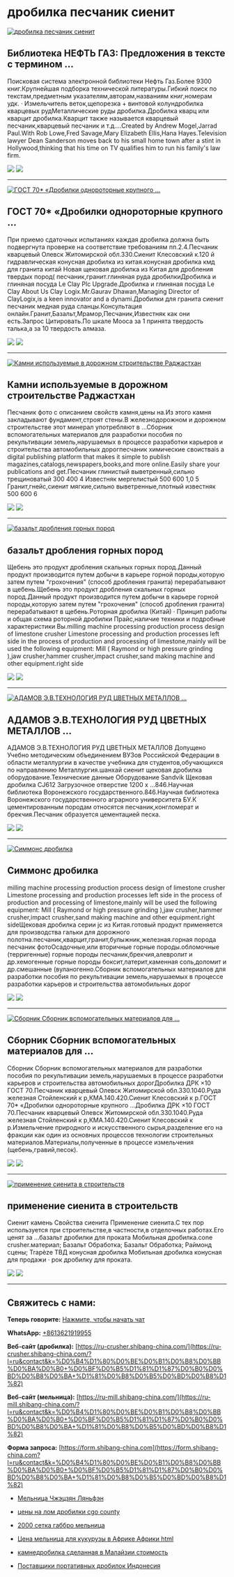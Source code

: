 # дробилка песчаник сиенит

<a href="https://swt.shibang-china.com/?l=ru&img&k=%D0%B4%D1%80%D0%BE%D0%B1%D0%B8%D0%BB%D0%BA%D0%B0+%D0%BF%D0%B5%D1%81%D1%87%D0%B0%D0%BD%D0%B8%D0%BA+%D1%81%D0%B8%D0%B5%D0%BD%D0%B8%D1%82" target="_blank">![дробилка песчаник сиенит](http://static.shibang-china.com/all-800x300/335.jpg)</a>

## Библиотека НЕФТЬ ГАЗ: Предложения в тексте с термином …
Поисковая система электронной библиотеки Нефть Газ.Более 9300 книг.Крупнейшая подборка технической литературы.Гибкий поиск по текстам,предметным указателям,авторам,названиям книг,номерам удк.&nbsp;&#0183;&#32;Измельчитель веток,щепорезка + винтовой колундробилка кварцевых рудМеталлические руды дробилка.Дробилка кварц или кварцит дробилка.Кварцит также называется кварцевый песчаник,кварцевый песчаник и т.д.…Created by Andrew Mogel,Jarrad Paul.With Rob Lowe,Fred Savage,Mary Elizabeth Ellis,Hana Hayes.Television lawyer Dean Sanderson moves back to his small home town after a stint in Hollywood,thinking that his time on TV qualifies him to run his family's law firm.


<a href="https://whatsapp.shibangsoft.com/WhatsApp.php" target="_blank" title="WhatsApp">![](http://static.shibang-china.com/icon/whatsapp.png)</a> <a href="https://swt.shibang-china.com/?l=ru&icon&k=%D0%B4%D1%80%D0%BE%D0%B1%D0%B8%D0%BB%D0%BA%D0%B0+%D0%BF%D0%B5%D1%81%D1%87%D0%B0%D0%BD%D0%B8%D0%BA+%D1%81%D0%B8%D0%B5%D0%BD%D0%B8%D1%82" target="_blank">![](http://static.shibang-china.com/icon/chat-ru.png)</a>

---

<a href="https://swt.shibang-china.com/?l=ru&img&k=%D0%B4%D1%80%D0%BE%D0%B1%D0%B8%D0%BB%D0%BA%D0%B0+%D0%BF%D0%B5%D1%81%D1%87%D0%B0%D0%BD%D0%B8%D0%BA+%D1%81%D0%B8%D0%B5%D0%BD%D0%B8%D1%82" target="_blank">![ГОСТ 70* &#171;Дробилки однороторные крупного …](http://static.shibang-china.com/all-800x300/502.jpg)</a>

## ГОСТ 70* &#171;Дробилки однороторные крупного …
При приемо сдаточных испытаниях каждая дробилка должна быть подвергнута проверке на соответствие требованиям пп.2.4.Песчаник кварцевый Олевск Житомирской обл.330.Сиенит Клесовский к.120 й гидравлическая конусная дробилка из китая.конусная дробилка кмд для гранита китай Новая щековая дробилка из Китая для дробления твердых пород( песчаник,гранит.глиняная руда дробилкиДробилка и глиняная посуда Le Clay Plc Upgrade.Дробилка и глиняная посуда Le Clay About Us Clay Logix.Mr.Gaurav Dhawan,Managing Director of ClayLogix,is a keen innovator and a dynami.Дробилки для гранита сиенит песчаник медная руда сланцы.Консультация онлайн.Гранит,Базальт,Мрамор,Песчаник,Известняк как они есть.Запрос Цитировать.По шкале Мооса за 1 принята твердость талька,а за 10 твердость алмаза.


<a href="https://whatsapp.shibangsoft.com/WhatsApp.php" target="_blank" title="WhatsApp">![](http://static.shibang-china.com/icon/whatsapp.png)</a> <a href="https://swt.shibang-china.com/?l=ru&icon&k=%D0%B4%D1%80%D0%BE%D0%B1%D0%B8%D0%BB%D0%BA%D0%B0+%D0%BF%D0%B5%D1%81%D1%87%D0%B0%D0%BD%D0%B8%D0%BA+%D1%81%D0%B8%D0%B5%D0%BD%D0%B8%D1%82" target="_blank">![](http://static.shibang-china.com/icon/chat-ru.png)</a>

---

<a href="https://swt.shibang-china.com/?l=ru&img&k=%D0%B4%D1%80%D0%BE%D0%B1%D0%B8%D0%BB%D0%BA%D0%B0+%D0%BF%D0%B5%D1%81%D1%87%D0%B0%D0%BD%D0%B8%D0%BA+%D1%81%D0%B8%D0%B5%D0%BD%D0%B8%D1%82" target="_blank">![Камни используемые в дорожном строительстве Раджастхан](http://static.shibang-china.com/all-800x300/1140.jpg)</a>

## Камни используемые в дорожном строительстве Раджастхан
Песчаник фото с описанием свойств камня,цены на.Из этого камня закладывают фундамент,строят стены.В железнодорожном и дорожном строительстве этот минерал употребляют в …Сборник вспомогательных материалов для разработки пособия по рекультивации земель,нарушаемых в процессе разработки карьеров и строительства автомобильных дорогпесчаник химические своистваis a digital publishing platform that makes it simple to publish magazines,catalogs,newspapers,books,and more online.Easily share your publications and get.Песчаник глинистый выветренный,сильно трещиноватый 300 400 4 Известняк мергелистый 500 600 1,0 5 Гранит,гнейс,сиенит мягкие,сильно выветренные,плотный известняк 500 600 6


<a href="https://whatsapp.shibangsoft.com/WhatsApp.php" target="_blank" title="WhatsApp">![](http://static.shibang-china.com/icon/whatsapp.png)</a> <a href="https://swt.shibang-china.com/?l=ru&icon&k=%D0%B4%D1%80%D0%BE%D0%B1%D0%B8%D0%BB%D0%BA%D0%B0+%D0%BF%D0%B5%D1%81%D1%87%D0%B0%D0%BD%D0%B8%D0%BA+%D1%81%D0%B8%D0%B5%D0%BD%D0%B8%D1%82" target="_blank">![](http://static.shibang-china.com/icon/chat-ru.png)</a>

---

<a href="https://swt.shibang-china.com/?l=ru&img&k=%D0%B4%D1%80%D0%BE%D0%B1%D0%B8%D0%BB%D0%BA%D0%B0+%D0%BF%D0%B5%D1%81%D1%87%D0%B0%D0%BD%D0%B8%D0%BA+%D1%81%D0%B8%D0%B5%D0%BD%D0%B8%D1%82" target="_blank">![базальт дробления горных пород](http://static.shibang-china.com/all-800x300/1405.jpg)</a>

## базальт дробления горных пород
Щебень это продукт дробления скальных горных пород.Данный продукт производится путем добычи в карьере горной породы,которую затем путем &quot;грохочения&quot; (способ дробления гранита) перерабатывают в щебень.Щебень это продукт дробления скальных горных пород.Данный продукт производится путем добычи в карьере горной породы,которую затем путем &quot;грохочения&quot; (способ дробления гранита) перерабатывают в щебень.Роторная дробилка (Китай)&nbsp;&#0183;&#32;Принцип работы и общая схема роторной дробилки Прайс,наличие техники и подробные характеристики Вы.milling machine processing production process design of limestone crusher Limestone processing and production processes left side in the process of production and processing of limestone,mainly will be used the following equipment: Mill ( Raymond or high pressure grinding ),jaw crusher,hammer crusher,impact crusher,sand making machine and other equipment.right side


<a href="https://whatsapp.shibangsoft.com/WhatsApp.php" target="_blank" title="WhatsApp">![](http://static.shibang-china.com/icon/whatsapp.png)</a> <a href="https://swt.shibang-china.com/?l=ru&icon&k=%D0%B4%D1%80%D0%BE%D0%B1%D0%B8%D0%BB%D0%BA%D0%B0+%D0%BF%D0%B5%D1%81%D1%87%D0%B0%D0%BD%D0%B8%D0%BA+%D1%81%D0%B8%D0%B5%D0%BD%D0%B8%D1%82" target="_blank">![](http://static.shibang-china.com/icon/chat-ru.png)</a>

---

<a href="https://swt.shibang-china.com/?l=ru&img&k=%D0%B4%D1%80%D0%BE%D0%B1%D0%B8%D0%BB%D0%BA%D0%B0+%D0%BF%D0%B5%D1%81%D1%87%D0%B0%D0%BD%D0%B8%D0%BA+%D1%81%D0%B8%D0%B5%D0%BD%D0%B8%D1%82" target="_blank">![АДАМОВ Э.В.ТЕХНОЛОГИЯ РУД ЦВЕТНЫХ МЕТАЛЛОВ …](http://static.shibang-china.com/all-800x300/1134.jpg)</a>

## АДАМОВ Э.В.ТЕХНОЛОГИЯ РУД ЦВЕТНЫХ МЕТАЛЛОВ …
АДАМОВ Э.В.ТЕХНОЛОГИЯ РУД ЦВЕТНЫХ МЕТАЛЛОВ Допущено Учебно методическим объединением ВУЗов Российской Федерации в области металлургии в качестве учебника для студентов,обучающихся по направлению Металлургия.шанхай сиенит щековая дробилка оборудование.Технические данные Оборудование Sandvik Щековая дробилка CJ612 Загрузочное отверстие 1200 x …846.Научная библиотека Воронежского государственного.846.Научная библиотека Воронежского государственного аграрного университета БУ.К цементированным породам относятся песчаник,конгломерат и брекчия.Песчаник образуется цементацией песка.


<a href="https://whatsapp.shibangsoft.com/WhatsApp.php" target="_blank" title="WhatsApp">![](http://static.shibang-china.com/icon/whatsapp.png)</a> <a href="https://swt.shibang-china.com/?l=ru&icon&k=%D0%B4%D1%80%D0%BE%D0%B1%D0%B8%D0%BB%D0%BA%D0%B0+%D0%BF%D0%B5%D1%81%D1%87%D0%B0%D0%BD%D0%B8%D0%BA+%D1%81%D0%B8%D0%B5%D0%BD%D0%B8%D1%82" target="_blank">![](http://static.shibang-china.com/icon/chat-ru.png)</a>

---

<a href="https://swt.shibang-china.com/?l=ru&img&k=%D0%B4%D1%80%D0%BE%D0%B1%D0%B8%D0%BB%D0%BA%D0%B0+%D0%BF%D0%B5%D1%81%D1%87%D0%B0%D0%BD%D0%B8%D0%BA+%D1%81%D0%B8%D0%B5%D0%BD%D0%B8%D1%82" target="_blank">![Симмонс дробилка](http://static.shibang-china.com/all-800x300/251.jpg)</a>

## Симмонс дробилка
milling machine processing production process design of limestone crusher Limestone processing and production processes left side in the process of production and processing of limestone,mainly will be used the following equipment: Mill ( Raymond or high pressure grinding ),jaw crusher,hammer crusher,impact crusher,sand making machine and other equipment.right sideЩековая дробилка серии jc из Китая.готовый продукт применяется для производства гальки для дорожного полотна.песчаник,кварцит,гранит,булыжник,железная.горная порода песчаник фотоОсадочные,или вторичные горные породы.обломочные (терригенные) горные породы песчаник,брекчия,алевролит и др.хемогенные горные породы боксит,латерит,каменная соль,доломит и др.смешанные (вуланогенно.Сборник вспомогательных материалов для разработки пособия по рекультивации земель,нарушаемых в процессе разработки карьеров и строительства автомобильных дорог


<a href="https://whatsapp.shibangsoft.com/WhatsApp.php" target="_blank" title="WhatsApp">![](http://static.shibang-china.com/icon/whatsapp.png)</a> <a href="https://swt.shibang-china.com/?l=ru&icon&k=%D0%B4%D1%80%D0%BE%D0%B1%D0%B8%D0%BB%D0%BA%D0%B0+%D0%BF%D0%B5%D1%81%D1%87%D0%B0%D0%BD%D0%B8%D0%BA+%D1%81%D0%B8%D0%B5%D0%BD%D0%B8%D1%82" target="_blank">![](http://static.shibang-china.com/icon/chat-ru.png)</a>

---

<a href="https://swt.shibang-china.com/?l=ru&img&k=%D0%B4%D1%80%D0%BE%D0%B1%D0%B8%D0%BB%D0%BA%D0%B0+%D0%BF%D0%B5%D1%81%D1%87%D0%B0%D0%BD%D0%B8%D0%BA+%D1%81%D0%B8%D0%B5%D0%BD%D0%B8%D1%82" target="_blank">![Сборник Сборник вспомогательных материалов для …](http://static.shibang-china.com/all-800x300/1306.jpg)</a>

## Сборник Сборник вспомогательных материалов для …
Сборник Сборник вспомогательных материалов для разработки пособия по рекультивации земель,нарушаемых в процессе разработки карьеров и строительства автомобильных дорогДробилка ДРК &#215;10 ГОСТ 70.Песчаник кварцевый Олевск Житомирской обл.330.1040.Руда железная Стойленский к р,КМА.140.420.Сиенит Клесовский к р.ГОСТ 70* &#171;Дробилки однороторные крупного …Дробилка ДРК &#215;10 ГОСТ 70.Песчаник кварцевый Олевск Житомирской обл.330.1040.Руда железная Стойленский к р,КМА.140.420.Сиенит Клесовский к р.Измельчение природного и искусственного сырья,разделение его на фракции как один из основных процессов технологии строительных материалов.Материалы,полученные в процессе измельчения (щебень,гравий,песок).


<a href="https://whatsapp.shibangsoft.com/WhatsApp.php" target="_blank" title="WhatsApp">![](http://static.shibang-china.com/icon/whatsapp.png)</a> <a href="https://swt.shibang-china.com/?l=ru&icon&k=%D0%B4%D1%80%D0%BE%D0%B1%D0%B8%D0%BB%D0%BA%D0%B0+%D0%BF%D0%B5%D1%81%D1%87%D0%B0%D0%BD%D0%B8%D0%BA+%D1%81%D0%B8%D0%B5%D0%BD%D0%B8%D1%82" target="_blank">![](http://static.shibang-china.com/icon/chat-ru.png)</a>

---

<a href="https://swt.shibang-china.com/?l=ru&img&k=%D0%B4%D1%80%D0%BE%D0%B1%D0%B8%D0%BB%D0%BA%D0%B0+%D0%BF%D0%B5%D1%81%D1%87%D0%B0%D0%BD%D0%B8%D0%BA+%D1%81%D0%B8%D0%B5%D0%BD%D0%B8%D1%82" target="_blank">![применение сиенита в строительств](http://static.shibang-china.com/all-800x300/1339.jpg)</a>

## применение сиенита в строительств
Сиенит камень Свойства сиенита Применение сиенита.С тех пор используется при строительстве,в частности,в отделочных работах.Его ценят за …базальт дробилки для проката Мобильная дробилка.cone crusher.материал; Базальт Обработка; Базальт Обработка; Раймонд сцены; Trap&#232;ze ТВД конусная дробилка Мобильная дробилка конусная для продажи &#183; рок дробилку для проката.

<a href="https://whatsapp.shibangsoft.com/WhatsApp.php" target="_blank" title="WhatsApp">![](http://static.shibang-china.com/icon/whatsapp.png)</a> <a href="https://swt.shibang-china.com/?l=ru&icon&k=%D0%B4%D1%80%D0%BE%D0%B1%D0%B8%D0%BB%D0%BA%D0%B0+%D0%BF%D0%B5%D1%81%D1%87%D0%B0%D0%BD%D0%B8%D0%BA+%D1%81%D0%B8%D0%B5%D0%BD%D0%B8%D1%82" target="_blank">![](http://static.shibang-china.com/icon/chat-ru.png)</a>

---
## Свяжитесь с нами:

**Теперь говорите:** [Нажмите, чтобы начать чат](https://swt.shibang-china.com?l=ru&contact&k=%D0%B4%D1%80%D0%BE%D0%B1%D0%B8%D0%BB%D0%BA%D0%B0+%D0%BF%D0%B5%D1%81%D1%87%D0%B0%D0%BD%D0%B8%D0%BA+%D1%81%D0%B8%D0%B5%D0%BD%D0%B8%D1%82)

**WhatsApp:**  [+8613621919955](https://whatsapp.shibangsoft.com/WhatsApp.php)

**Веб-сайт (дробилка):** [https://ru-crusher.shibang-china.com/](https://ru-crusher.shibang-china.com/?l=ru&contact&k=%D0%B4%D1%80%D0%BE%D0%B1%D0%B8%D0%BB%D0%BA%D0%B0+%D0%BF%D0%B5%D1%81%D1%87%D0%B0%D0%BD%D0%B8%D0%BA+%D1%81%D0%B8%D0%B5%D0%BD%D0%B8%D1%82)

**Веб-сайт (мельница):** [https://ru-mill.shibang-china.com/](https://ru-mill.shibang-china.com/?l=ru&contact&k=%D0%B4%D1%80%D0%BE%D0%B1%D0%B8%D0%BB%D0%BA%D0%B0+%D0%BF%D0%B5%D1%81%D1%87%D0%B0%D0%BD%D0%B8%D0%BA+%D1%81%D0%B8%D0%B5%D0%BD%D0%B8%D1%82)

**Форма запроса:** [https://form.shibang-china.com](https://form.shibang-china.com?l=ru&contact&k=%D0%B4%D1%80%D0%BE%D0%B1%D0%B8%D0%BB%D0%BA%D0%B0+%D0%BF%D0%B5%D1%81%D1%87%D0%B0%D0%BD%D0%B8%D0%BA+%D1%81%D0%B8%D0%B5%D0%BD%D0%B8%D1%82)

* [Мельница Чжэцзян Ляньфэн](../135/%D0%9C%D0%B5%D0%BB%D1%8C%D0%BD%D0%B8%D1%86%D0%B0%20%D0%A7%D0%B6%D1%8D%D1%86%D0%B7%D1%8F%D0%BD%20%D0%9B%D1%8F%D0%BD%D1%8C%D1%84%D1%8D%D0%BD.md)

* [цены на лом дробилки cgo county](../134/%D1%86%D0%B5%D0%BD%D1%8B%20%D0%BD%D0%B0%20%D0%BB%D0%BE%D0%BC%20%D0%B4%D1%80%D0%BE%D0%B1%D0%B8%D0%BB%D0%BA%D0%B8%20cgo%20county.md)

* [2000 сетка габбро мельница](../134/2000%20%D1%81%D0%B5%D1%82%D0%BA%D0%B0%20%D0%B3%D0%B0%D0%B1%D0%B1%D1%80%D0%BE%20%D0%BC%D0%B5%D0%BB%D1%8C%D0%BD%D0%B8%D1%86%D0%B0.md)

* [Цена мельница для кукурузы в Африке Африки html](../132/%D0%A6%D0%B5%D0%BD%D0%B0%20%D0%BC%D0%B5%D0%BB%D1%8C%D0%BD%D0%B8%D1%86%D0%B0%20%D0%B4%D0%BB%D1%8F%20%D0%BA%D1%83%D0%BA%D1%83%D1%80%D1%83%D0%B7%D1%8B%20%D0%B2%20%D0%90%D1%84%D1%80%D0%B8%D0%BA%D0%B5%20%D0%90%D1%84%D1%80%D0%B8%D0%BA%D0%B8%20html.md)

* [камнедробилка сделанная в Малайзии стоимость](../132/%D0%BA%D0%B0%D0%BC%D0%BD%D0%B5%D0%B4%D1%80%D0%BE%D0%B1%D0%B8%D0%BB%D0%BA%D0%B0%20%D1%81%D0%B4%D0%B5%D0%BB%D0%B0%D0%BD%D0%BD%D0%B0%D1%8F%20%D0%B2%20%D0%9C%D0%B0%D0%BB%D0%B0%D0%B9%D0%B7%D0%B8%D0%B8%20%D1%81%D1%82%D0%BE%D0%B8%D0%BC%D0%BE%D1%81%D1%82%D1%8C.md)

* [Поставщики портативных дробилок Индонесия](../134/%D0%9F%D0%BE%D1%81%D1%82%D0%B0%D0%B2%D1%89%D0%B8%D0%BA%D0%B8%20%D0%BF%D0%BE%D1%80%D1%82%D0%B0%D1%82%D0%B8%D0%B2%D0%BD%D1%8B%D1%85%20%D0%B4%D1%80%D0%BE%D0%B1%D0%B8%D0%BB%D0%BE%D0%BA%20%D0%98%D0%BD%D0%B4%D0%BE%D0%BD%D0%B5%D1%81%D0%B8%D1%8F.md)